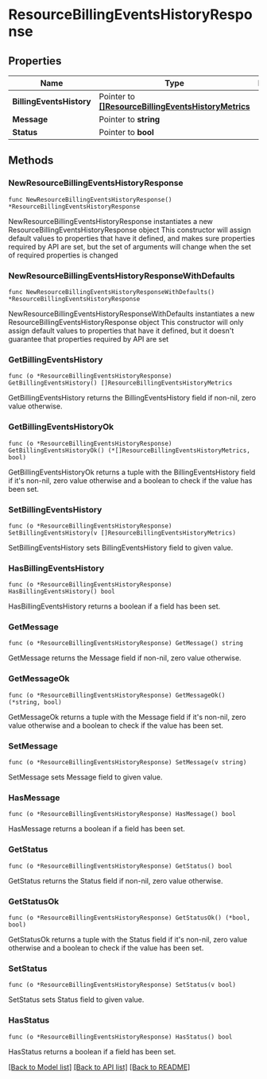 # ResourceBillingEventsHistoryResponse

## Properties

Name | Type | Description | Notes
------------ | ------------- | ------------- | -------------
**BillingEventsHistory** | Pointer to [**[]ResourceBillingEventsHistoryMetrics**](ResourceBillingEventsHistoryMetrics.md) |  | [optional] 
**Message** | Pointer to **string** |  | [optional] 
**Status** | Pointer to **bool** |  | [optional] 

## Methods

### NewResourceBillingEventsHistoryResponse

`func NewResourceBillingEventsHistoryResponse() *ResourceBillingEventsHistoryResponse`

NewResourceBillingEventsHistoryResponse instantiates a new ResourceBillingEventsHistoryResponse object
This constructor will assign default values to properties that have it defined,
and makes sure properties required by API are set, but the set of arguments
will change when the set of required properties is changed

### NewResourceBillingEventsHistoryResponseWithDefaults

`func NewResourceBillingEventsHistoryResponseWithDefaults() *ResourceBillingEventsHistoryResponse`

NewResourceBillingEventsHistoryResponseWithDefaults instantiates a new ResourceBillingEventsHistoryResponse object
This constructor will only assign default values to properties that have it defined,
but it doesn't guarantee that properties required by API are set

### GetBillingEventsHistory

`func (o *ResourceBillingEventsHistoryResponse) GetBillingEventsHistory() []ResourceBillingEventsHistoryMetrics`

GetBillingEventsHistory returns the BillingEventsHistory field if non-nil, zero value otherwise.

### GetBillingEventsHistoryOk

`func (o *ResourceBillingEventsHistoryResponse) GetBillingEventsHistoryOk() (*[]ResourceBillingEventsHistoryMetrics, bool)`

GetBillingEventsHistoryOk returns a tuple with the BillingEventsHistory field if it's non-nil, zero value otherwise
and a boolean to check if the value has been set.

### SetBillingEventsHistory

`func (o *ResourceBillingEventsHistoryResponse) SetBillingEventsHistory(v []ResourceBillingEventsHistoryMetrics)`

SetBillingEventsHistory sets BillingEventsHistory field to given value.

### HasBillingEventsHistory

`func (o *ResourceBillingEventsHistoryResponse) HasBillingEventsHistory() bool`

HasBillingEventsHistory returns a boolean if a field has been set.

### GetMessage

`func (o *ResourceBillingEventsHistoryResponse) GetMessage() string`

GetMessage returns the Message field if non-nil, zero value otherwise.

### GetMessageOk

`func (o *ResourceBillingEventsHistoryResponse) GetMessageOk() (*string, bool)`

GetMessageOk returns a tuple with the Message field if it's non-nil, zero value otherwise
and a boolean to check if the value has been set.

### SetMessage

`func (o *ResourceBillingEventsHistoryResponse) SetMessage(v string)`

SetMessage sets Message field to given value.

### HasMessage

`func (o *ResourceBillingEventsHistoryResponse) HasMessage() bool`

HasMessage returns a boolean if a field has been set.

### GetStatus

`func (o *ResourceBillingEventsHistoryResponse) GetStatus() bool`

GetStatus returns the Status field if non-nil, zero value otherwise.

### GetStatusOk

`func (o *ResourceBillingEventsHistoryResponse) GetStatusOk() (*bool, bool)`

GetStatusOk returns a tuple with the Status field if it's non-nil, zero value otherwise
and a boolean to check if the value has been set.

### SetStatus

`func (o *ResourceBillingEventsHistoryResponse) SetStatus(v bool)`

SetStatus sets Status field to given value.

### HasStatus

`func (o *ResourceBillingEventsHistoryResponse) HasStatus() bool`

HasStatus returns a boolean if a field has been set.


[[Back to Model list]](../README.md#documentation-for-models) [[Back to API list]](../README.md#documentation-for-api-endpoints) [[Back to README]](../README.md)


